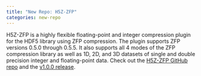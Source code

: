 ```yaml
---
title: "New Repo: H5Z-ZFP"
categories: new-repo
---
```


H5Z-ZFP is a highly flexible floating-point and integer compression plugin for the HDF5 library using ZFP compression. The plugin supports ZFP versions 0.5.0 through 0.5.5. It also supports all 4 modes of the ZFP compression library as well as 1D, 2D, and 3D datasets of single and double precision integer and floating-point data. Check out the [H5Z-ZFP GitHub repo](https://github.com/LLNL/H5Z-ZFP) and the [v1.0.0 release](https://github.com/LLNL/H5Z-ZFP/releases/tag/v1.0.0).
